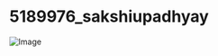 # 5189976_sakshiupadhyay

![Image](https://github.com/user-attachments/assets/69740417-9c4f-4b18-a6e0-4b9d256dc98a)

